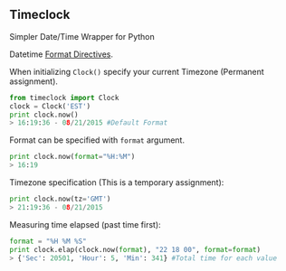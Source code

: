 Timeclock
---------
Simpler Date/Time Wrapper for Python

Datetime [Format Directives](https://docs.python.org/2/library/datetime.html#strftime-and-strptime-behavior).

When initializing ```Clock()``` specify your current Timezone (Permanent assignment).
```python
from timeclock import Clock
clock = Clock('EST')
print clock.now()
> 16:19:36 - 08/21/2015 #Default Format
```
Format can be specified with ```format``` argument.

```python
print clock.now(format="%H:%M")
> 16:19
```

Timezone specification (This is a temporary assignment):

```python
print clock.now(tz='GMT')
> 21:19:36 - 08/21/2015
```

Measuring time elapsed (past time first):

```python
format = "%H %M %S"
print clock.elap(clock.now(format), "22 18 00", format=format)
> {'Sec': 20501, 'Hour': 5, 'Min': 341} #Total time for each value
```
